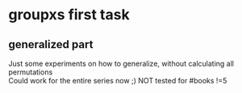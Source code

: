 # groupxs first task
## generalized part
<p> 
Just some experiments on how to generalize, without calculating all permutations <br>
Could work for the entire series now ;) NOT tested for #books !=5 <br>
</p>

